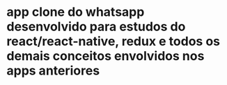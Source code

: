 # app clone do whatsapp desenvolvido para estudos do react/react-native, redux e todos os demais conceitos envolvidos nos apps anteriores
